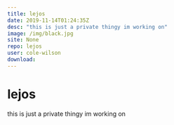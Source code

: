 ```yaml
---
title: lejos
date: 2019-11-14T01:24:35Z
desc: "this is just a private thingy im working on"
image: /img/black.jpg
site: None
repo: lejos
user: cole-wilson
download: 
---
```

# lejos
this is just a private thingy im working on

